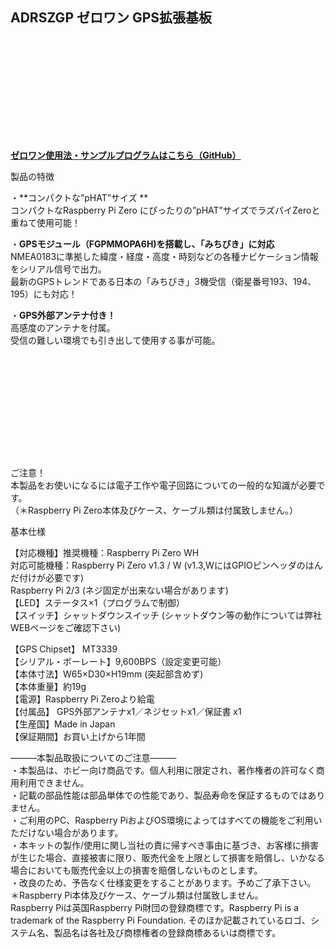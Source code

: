 <!--
---
name: adrszgp
class: board
type: other
formfactor: pHAT
manufacturer: BitTradeOne
description: ADRSZGP ゼロワン GPS拡張基板
url: http://bit-trade-one.co.jp/adrszgp/
github: https://github.com/bit-trade-one/RasPi-Zero-One-Series/tree/master/4th/ADRSZGP_GPS
buy: 
image: 'adrszgp.png'
pincount: 40
eeprom: no
power:
  '1':
  '2':
ground:
  '6':
  '9':
  '14':
  '20':
  '25':
  '30':
  '34':
  '39':
pin:
  '3':
    mode: i2c
  '5':
    mode: i2c
  '7':
    name: Enable
    mode: output
    active: high
i2c:
  '0x00':
    name: device display name
    device: chip name
-->
ADRSZGP ゼロワン GPS拡張基板
--------------------

<img alt="" class="wp-image-8677" sizes="(max-width: 696px) 100vw, 696px" src="http://bit-trade-one.co.jp/wp/wp-content/uploads/2018/12/0dd687137ff34e4900abecc82b13d4b6.png" srcset="http://bit-trade-one.co.jp/wp/wp-content/uploads/2018/12/0dd687137ff34e4900abecc82b13d4b6.png 696w, http://bit-trade-one.co.jp/wp/wp-content/uploads/2018/12/0dd687137ff34e4900abecc82b13d4b6-300x129.png 300w"/>

![](data:image/svg+xml,%3Csvg%20xmlns=%22http://www.w3.org/2000/svg%22%20viewBox=%220%200%20%20%22%3E%3C/svg%3E)

**[ゼロワン使用法・サンプルプログラムはこちら（GitHub）](https://github.com/bit-trade-one/RasPi-Zero-One-Series)**

製品の特徴

・**コンパクトな”pHAT”サイズ **          
コンパクトなRaspberry Pi Zero にぴったりの”pHAT”サイズでラズパイZeroと重ねて使用可能！

・**GPSモジュール（FGPMMOPA6H)を搭載し、「みちびき」に対応**  
NMEA0183に準拠した緯度・経度・高度・時刻などの各種ナビケーション情報をシリアル信号で出力。  
最新のGPSトレンドである日本の「みちびき」3機受信（衛星番号193、194、195）にも対応！

・**GPS外部アンテナ付き！**  
高感度のアンテナを付属。  
受信の難しい環境でも引き出して使用する事が可能。

<img alt="" class="wp-image-8678" sizes="(max-width: 696px) 100vw, 696px" src="http://bit-trade-one.co.jp/wp/wp-content/uploads/2018/12/68202e6d8973941d51560d8385770d50.png" srcset="http://bit-trade-one.co.jp/wp/wp-content/uploads/2018/12/68202e6d8973941d51560d8385770d50.png 696w, http://bit-trade-one.co.jp/wp/wp-content/uploads/2018/12/68202e6d8973941d51560d8385770d50-300x74.png 300w"/>

![](data:image/svg+xml,%3Csvg%20xmlns=%22http://www.w3.org/2000/svg%22%20viewBox=%220%200%20%20%22%3E%3C/svg%3E)

ご注意！  
本製品をお使いになるには電子工作や電子回路についての一般的な知識が必要です。  
（＊Raspberry Pi Zero本体及びケース、ケーブル類は付属致しません。）    

基本仕様

【対応機種】推奨機種：Raspberry Pi Zero  WH  
      対応可能機種：Raspberry Pi Zero v1.3 / W  (v1.3,WにはGPIOピンヘッダのはんだ付けが必要です)  
             Raspberry Pi 2/3 (ネジ固定が出来ない場合があります)  
【LED】ステータス×1（プログラムで制御）  
【スイッチ】シャットダウンスイッチ (シャットダウン等の動作については弊社WEBページをご確認下さい)

【GPS Chipset】 MT3339  
【シリアル・ボーレート】9,600BPS（設定変更可能）  
【本体寸法】W65×D30×H19mm (突起部含めず)  
【本体重量】約19g  
【電源】Raspberry Pi Zeroより給電  
【付属品】 GPS外部アンテナx1／ネジセットx1／保証書 x1  
【生産国】Made in Japan  
【保証期間】お買い上げから1年間

―――本製品取扱についてのご注意―――         
・本製品は、ホビー向け商品です。個人利用に限定され、著作権者の許可なく商用利用できません。    
・記載の部品性能は部品単体での性能であり、製品寿命を保証するものではありません。     
・ご利用のPC、Raspberry PiおよびOS環境によってはすべての機能をご利用いただけない場合があります。   
・本キットの製作/使用に関し当社の責に帰すべき事由に基づき、お客様に損害が生じた場合、直接被害に限り、販売代金を上限として損害を賠償し、いかなる場合においても販売代金以上の損害を賠償しないものとします。  
・改良のため、予告なく仕様変更をすることがあります。予めご了承下さい。      
＊Raspberry Pi本体及びケース、ケーブル類は付属致しません。       
Raspberry Piは英国Raspberry Pi財団の登録商標です。Raspberry Pi is a trademark of the Raspberry Pi Foundation. そのほか記載されているロゴ、システム名、製品名は各社及び商標権者の登録商標あるいは商標です。
